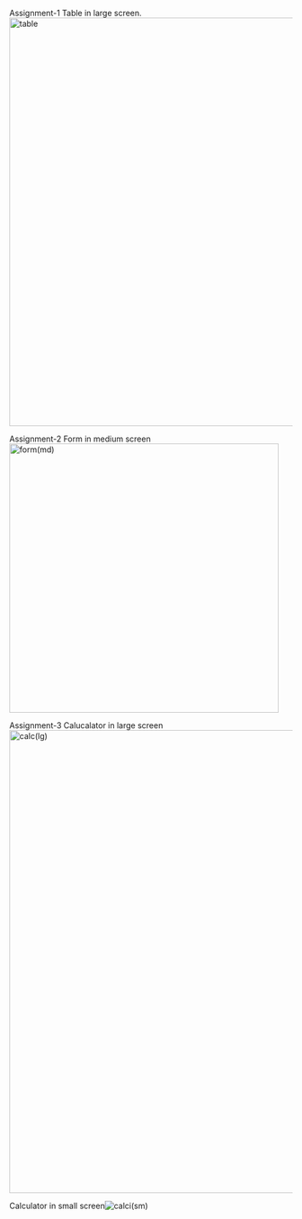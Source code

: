 Assignment-1
Table in large screen.
<img width="727" alt="table" src="https://github.com/user-attachments/assets/ba08383e-47ee-4d0d-b748-c9f4ab582379">


Assignment-2
Form in medium screen
<img width="479" alt="form(md)" src="https://github.com/user-attachments/assets/56da4ce4-f593-4ea6-93e0-4ee7163f7f56">



Assignment-3
Calucalator in large screen
<img width="824" alt="calc(lg)" src="https://github.com/user-attachments/assets/b20c48d7-3975-44f6-9773-c98668765e4e">

Calculator in small screen![calci(sm)](https://github.com/user-attachments/assets/1b261d72-4e68-46d2-abb4-6a002b665a0a)


